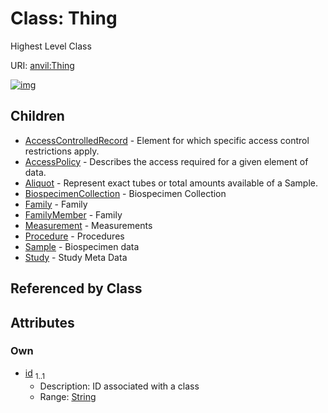 
# Class: Thing

Highest Level Class

URI: [anvil:Thing](https://anvilproject.org/acr-harmonized-data-model/Thing)


[![img](https://yuml.me/diagram/nofunky;dir:TB/class/[Thing&#124;id:string]^-[Study],[Thing]^-[Sample],[Thing]^-[Procedure],[Thing]^-[Measurement],[Thing]^-[FamilyMember],[Thing]^-[Family],[Thing]^-[BiospecimenCollection],[Thing]^-[Aliquot],[Thing]^-[AccessPolicy],[Thing]^-[AccessControlledRecord],[Study],[Sample],[Procedure],[Measurement],[FamilyMember],[Family],[BiospecimenCollection],[Aliquot],[AccessPolicy],[AccessControlledRecord])](https://yuml.me/diagram/nofunky;dir:TB/class/[Thing&#124;id:string]^-[Study],[Thing]^-[Sample],[Thing]^-[Procedure],[Thing]^-[Measurement],[Thing]^-[FamilyMember],[Thing]^-[Family],[Thing]^-[BiospecimenCollection],[Thing]^-[Aliquot],[Thing]^-[AccessPolicy],[Thing]^-[AccessControlledRecord],[Study],[Sample],[Procedure],[Measurement],[FamilyMember],[Family],[BiospecimenCollection],[Aliquot],[AccessPolicy],[AccessControlledRecord])

## Children

 * [AccessControlledRecord](AccessControlledRecord.md) - Element for which specific access control restrictions apply.
 * [AccessPolicy](AccessPolicy.md) - Describes the access required for a given element of data.
 * [Aliquot](Aliquot.md) - Represent exact tubes or total amounts available of a Sample.
 * [BiospecimenCollection](BiospecimenCollection.md) - Biospecimen Collection
 * [Family](Family.md) - Family
 * [FamilyMember](FamilyMember.md) - Family
 * [Measurement](Measurement.md) - Measurements
 * [Procedure](Procedure.md) - Procedures
 * [Sample](Sample.md) - Biospecimen data
 * [Study](Study.md) - Study Meta Data

## Referenced by Class


## Attributes


### Own

 * [id](id.md)  <sub>1..1</sub>
     * Description: ID associated with a class
     * Range: [String](types/String.md)
